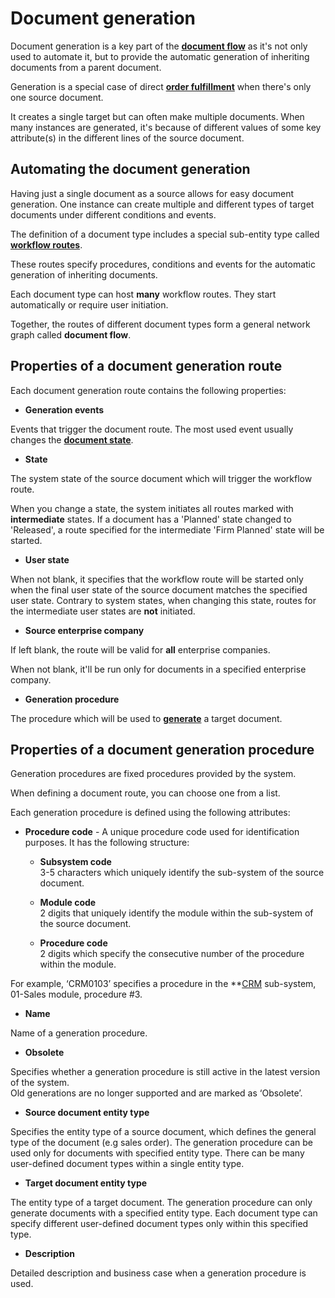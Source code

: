 # Document generation

Document generation is a key part of the **[document flow](https://docs.erp.net/tech/advanced/document-flow/index.html)** as it's not only used to automate it, but to provide the automatic generation of inheriting documents from a parent document.

Generation is a special case of direct **[order fulfillment](https://docs.erp.net/tech/advanced/document-flow/fulfillment.html)** when there's only one source document. 

It creates a single target but can often make multiple documents. When many instances are generated, it's because of different values of some key attribute(s) in the different lines of the source document.

## Automating the document generation

Having just a single document as a source allows for easy document generation. One instance can create multiple and different types of target documents under different conditions and events.

The definition of a document type includes a special sub-entity type called **[workflow routes](https://docs.erp.net/model/entities/Systems.Workflow.Routes.html)**. 

These routes specify procedures, conditions and events for the automatic generation of inheriting documents. 

Each document type can host **many** workflow routes. They start automatically or require user initiation.

Together, the routes of different document types form a general network graph called **document flow**.

## Properties of a document generation route

Each document generation route contains the following properties:

- **Generation events**

Events that trigger the document route. The most used event usually changes the **[document state](https://docs.erp.net/tech/concepts/documents/states.html)**.

- **State**

The system state of the source document which will trigger the workflow route. 

When you change a state, the system initiates all routes marked with **intermediate** states. If a document has a 'Planned' state changed to 'Released', a route specified for the intermediate 'Firm Planned' state will be started.

- **User state**

When not blank, it specifies that the workflow route will be started only when the final user state of the source document matches the specified user state. Contrary to system states, when changing this state, routes for the intermediate user states are **not** initiated.

- **Source enterprise company**

If left blank, the route will be valid for **all** enterprise companies. 

When not blank, it'll be run only for documents in a specified enterprise company.

- **Generation procedure**

The procedure which will be used to **[generate](https://docs.erp.net/tech/advanced/document-flow/generation-procedures.html)** a target document.

## Properties of a document generation procedure

Generation procedures are fixed procedures provided by the system. 

When defining a document route, you can choose one from a list.

Each generation procedure is defined using the following attributes:

- **Procedure code** - A unique procedure code used for identification purposes. It has the following structure:

   - **Subsystem code**<br>
     3-5 characters which uniquely identify the sub-system of the source document.
     
   - **Module code**<br>
     2 digits that uniquely identify the module within the sub-system of the source document.
      
   - **Procedure code**<br>
     2 digits which specify the consecutive number of the procedure within the module.

For example, ‘CRM0103’ specifies a procedure in the **[CRM](https://docs.erp.net/tech/modules/crm/index.html) sub-system, 01-Sales module, procedure #3.

- **Name**<br>

Name of a generation procedure.

- **Obsolete**<br>

Specifies whether a generation procedure is still active in the latest version of the system.</br> Old generations are no longer supported and are marked as ‘Obsolete’.

- **Source document entity type**<br>

Specifies the entity type of a source document, which defines the general type of the document (e.g sales order). The generation procedure can be used only for documents with specified entity type. There can be many user-defined document types within a single entity type.

- **Target document entity type**<br>

The entity type of a target document. The generation procedure can only generate documents with a specified entity type. Each document type can specify different user-defined document types only within this specified type.

- **Description**<br>

Detailed description and business case when a generation procedure is used.

